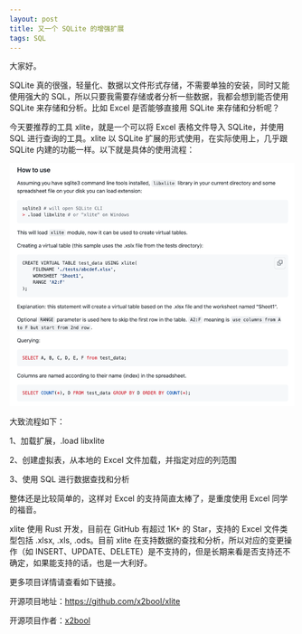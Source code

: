 ```yaml
---
layout: post
title: 又一个 SQLite 的增强扩展
tags: SQL
---
```


大家好。

SQLite 真的很强，轻量化、数据以文件形式存储，不需要单独的安装，同时又能使用强大的 SQL，所以只要我需要存储或者分析一些数据，我都会想到能否使用 SQLite 来存储和分析。比如 Excel 是否能够直接用 SQLite 来存储和分析呢？

今天要推荐的工具 xlite，就是一个可以将 Excel 表格文件导入 SQLite，并使用 SQL 进行查询的工具。xlite 以 SQLite 扩展的形式使用，在实际使用上，几乎跟 SQLite 内建的功能一样。以下就是具体的使用流程：

![image-20220828135625399](https://raw.githubusercontent.com/ZhuPeng/pic/master/images/compress_image-20220828135625399.png)

大致流程如下：

1、加载扩展，.load libxlite

2、创建虚拟表，从本地的 Excel 文件加载，并指定对应的列范围

3、使用 SQL 进行数据查找和分析

整体还是比较简单的，这样对 Excel 的支持简直太棒了，是重度使用 Excel 同学的福音。

xlite 使用 Rust 开发，目前在 GitHub 有超过 1K+ 的 Star，支持的 Excel 文件类型包括 .xlsx, .xls, .ods。目前 xlite 在支持数据的查找和分析，所以对应的变更操作（如 INSERT、UPDATE、DELETE）是不支持的，但是长期来看是否支持还不确定，如果能支持的话，也是一大利好。

更多项目详情请查看如下链接。

开源项目地址：https://github.com/x2bool/xlite

开源项目作者：[x2bool](https://github.com/x2bool)
